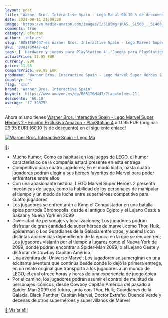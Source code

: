 ```yaml
---
layout: post
title: 'Warner Bros. Interactive Spain - Lego Ma al 60.10 % de descuento'
date: 2021-08-11 21:09:28
image: 'https://m.media-amazon.com/images/I/51U5mg+jKAS._SL500_._SL400_.jpg'
comments: true
category: ofertas
author: 'tole.es'
slug: 'B081T6M447-es Warner Bros. Interactive Spain - Lego Marvel Super Heroes...'
sku: 'B081T6M447-es'
tags: [ 'Hardware y juegos para PlayStation 4','Juegos para PlayStation 4','Videojuegos','playstation','warner bros. interactive spain', ]
actualPrice: 11.95 EUR
currency: EUR
price: 11.95
comparePrice: 29.95 EUR
prodname: 'Warner Bros. Interactive Spain - Lego Marvel Super Heroes 2 - Edición Exclusiva Amazon - PlayStation 4'
country: 'es'
flag: '🇪🇸'
brand: 'Warner Bros. Interactive Spain'
buyurl: 'https://www.amazon.es/dp/B081T6M447/?tag=tolees-21'
descuento: '60.10'
average: '17.32875'
---
```


Ahora mismo tienes [Warner Bros. Interactive Spain - Lego Marvel Super Heroes 2 - Edición Exclusiva Amazon - PlayStation 4](https://www.amazon.es/dp/B081T6M447/?tag=tolees-21) a 11.95 EUR (original: 29.95 EUR) (60.10 %  de descuento) en el siguiente enlace!

[![Warner Bros. Interactive Spain - Lego Ma](https://m.media-amazon.com/images/I/51U5mg+jKAS._SL500_._SL400_.jpg)](https://www.amazon.es/dp/B081T6M447/?tag=tolees-21)

🔎:

- Mucho humor; Como es habitual en los juegos de LEGO, el humor característico de la compañía estará presente en esta entrega
- Competitivo para cuatro jugadores; En el modo lucha, hasta cuatro jugadores podrán elegir a sus héroes favoritos de Marvel para poder enfrentarse entre ellos
- Con una apasionante historia, LEGO Marvel Super Heroes 2 presenta mecánicas de juego, como la habilidad de los personajes de manipular el tiempo y un modo de lucha entre superhéroes competitivo para cuatro jugadores
- Los jugadores se enfrentarán a Kang el Conquistador en una batalla épica por toda Chronopolis, desde el antiguo Egipto y el Lejano Oeste a Sakaar y Nueva York en 2099
- Diversidad de personajes y localizaciones; Los jugadores podrán disfrutar de gran cantidad de super héroes de marvel, como Thor, Hulk, Spiderman o Los Guardianes de la Galaxia entre otros, y además con distintas apariencias dependiendo de la época en la que se encuentren; Los jugadores viajarán por el tiempo a lugares como el Nueva York de 2099, donde podrán encontrar a Spider-Man 2099, o al Lejano Oeste y disfrutar de Cowboy Capitán América
- Una aventura del Universo Marvel; Los jugadores se sumergirán en una excitante aventura que continúa desde donde lo dejó la primera entrega, en un relato original que transporta a los jugadores a un mundo de LEGO, el cual ofrece horas y horas de una experiencia de juego épica
- Por el camino, los jugadores podrán asumir el control de multitud de personajes icónicos, desde Cowboy Capitán América del pasado a Spider-Man 2099 del futuro, junto con Thor, Hulk, Guardianes de la Galaxia, Black Panther, Capitán Marvel, Doctor Extraño, Duende Verde y decenas de otros superhéroes y supervillanos de Marvel

[🛒 Visítala!!!](https://www.amazon.es/dp/B081T6M447/?tag=tolees-21)

